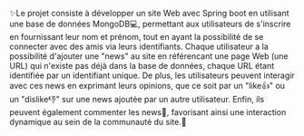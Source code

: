 ✨Le projet consiste à développer un site Web avec Spring boot en utilisant une base de données MongoDB💻,
permettant aux utilisateurs de s'inscrire en fournissant leur nom et prénom, tout en ayant la
possibilité de se connecter avec des amis via leurs identifiants. Chaque utilisateur a la
possibilité d'ajouter une "news" au site en référencant une page Web (une URL) qui n'existe
pas déjà dans la base de données, chaque URL étant identifiée par un identifiant unique. De
plus, les utilisateurs peuvent interagir avec ces news en exprimant leurs opinions, que ce soit
par un "like👍" ou un "dislike👎" sur une news ajoutée par un autre utilisateur. Enfin, ils peuvent
également commenter les news💬, favorisant ainsi une interaction dynamique au sein de la
communauté du site.🚀
